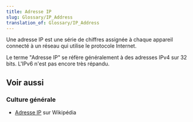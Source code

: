 ```yaml
---
title: Adresse IP
slug: Glossary/IP_Address
translation_of: Glossary/IP_Address
---
```


Une adresse IP est une série de chiffres assignée à chaque appareil connecté à un réseau qui utilise le protocole Internet.

Le terme "Adresse IP" se réfère généralement à des adresses IPv4 sur 32 bits. L'IPv6 n'est pas encore très répandu.

## Voir aussi

### Culture générale

- [Adresse IP](https://fr.wikipedia.org/wiki/Adresse_IP) sur Wikipédia

